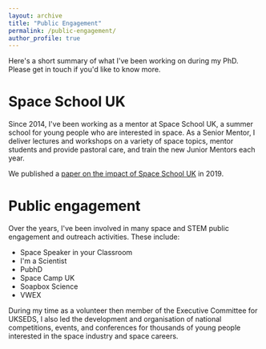 ```yaml
---
layout: archive
title: "Public Engagement"
permalink: /public-engagement/
author_profile: true
---
```


Here's a short summary of what I've been working on during my PhD. Please get in touch if you'd like to know more.

Space School UK
======
Since 2014, I've been working as a mentor at Space School UK, a summer school for young people who are interested in space. As a Senior Mentor, I deliver lectures and workshops on a variety of space topics, mentor students and provide pastoral care, and train the new Junior Mentors each year.

We published a [paper on the impact of Space School UK](https://arxiv.org/ftp/arxiv/papers/2006/2006.06680.pdf) in 2019.

Public engagement
======
Over the years, I've been involved in many space and STEM public engagement and outreach activities. These include:
* Space Speaker in your Classroom
* I'm a Scientist
* PubhD
* Space Camp UK
* Soapbox Science
* VWEX

During my time as a volunteer then member of the Executive Committee for UKSEDS, I also led the development and organisation of national competitions, events, and conferences for thousands of young people interested in the space industry and space careers.
